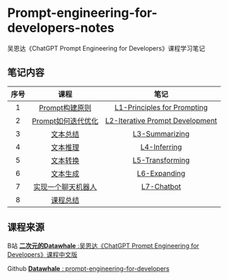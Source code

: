 # Prompt-engineering-for-developers-notes
吴恩达《ChatGPT Prompt Engineering for Developers》课程学习笔记

## 笔记内容

| 序号  |                             课程                              |                                                   笔记                                                   |
|:---:|:-----------------------------------------------------------:|:------------------------------------------------------------------------------------------------------:|
|  1  |  [Prompt构建原则](https://www.bilibili.com/video/BV1ug4y157xA)  |                  [L1-Principles for Prompting](L1-Principles%20for%20Prompting.ipynb)                  |
|  2  | [Prompt如何迭代优化](https://www.bilibili.com/video/BV1yh411V7ge) |              [L2-Iterative Prompt Development](L2-Iterative%20Prompt%20Development.ipynb)              |
|  3  |     [文本总结](https://www.bilibili.com/video/BV1jM411379y)     |                                 [L3-Summarizing](L3-Summarizing.ipynb)                                 |
|  4  |     [文本推理](https://www.bilibili.com/video/BV1B24y1T7Pt)     |                                   [L4-Inferring](L4-Inferring.ipynb)                                   |
|  5  |     [文本转换](https://www.bilibili.com/video/BV1Bk4y1E7Z8)     |                                [L5-Transforming](L5-Transforming.ipynb)                                |
|  6  |     [文本生成](https://www.bilibili.com/video/BV1Jh411j7PH)     |                                   [L6-Expanding](L6-Expanding.ipynb)                                   |
|  7  |  [实现一个聊天机器人](https://www.bilibili.com/video/BV1jm4y1y7rA)   |                                     [L7-Chatbot](L7-Chatbot.ipynb)                                     |
|  8  |     [课程总结](https://www.bilibili.com/video/BV1RT411b7E8)     ||

## 课程来源
B站 [**二次元的Datawhale** :吴恩达《ChatGPT Prompt Engineering for Developers》课程中文版](https://space.bilibili.com/431850986)  

Github [**Datawhale** : prompt-engineering-for-developers](https://github.com/datawhalechina/prompt-engineering-for-developers/tree/main)